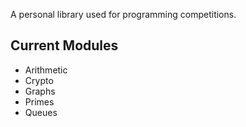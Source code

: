 A personal library used for programming competitions.


## Current Modules
+ Arithmetic
+ Crypto
+ Graphs
+ Primes
+ Queues
